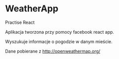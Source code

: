 # WeatherApp
Practise React


Aplikacja tworzona przy pomocy facebook react app.

Wyszukuje informacje o pogodzie w danym mieście.

Dane pobierane z http://openweathermap.org/
